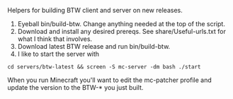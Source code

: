 Helpers for building BTW client and server on new releases.

1. Eyeball bin/build-btw.  Change anything needed at the top of the
script.
2. Download and install any desired prereqs.  See share/Useful-urls.txt
   for what I think that involves.
3. Download latest BTW release and run bin/build-btw.
4. I like to start the server with

```
cd servers/btw-latest && screen -S mc-server -dm bash ./start
```

When you run Minecraft you'll want to edit the mc-patcher profile and
update the version to the BTW-\* you just built.
